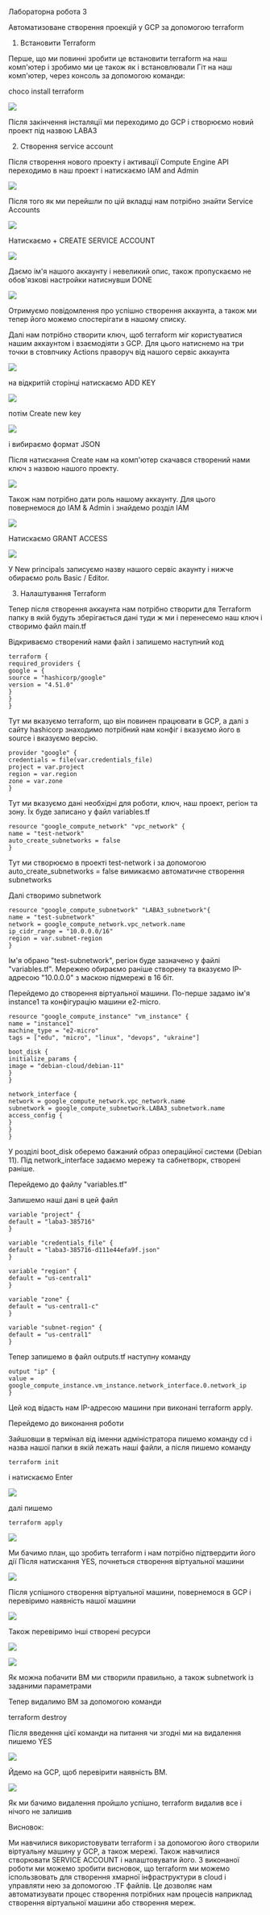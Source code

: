 Лабораторна робота 3

Автоматизоване створення проекцій у GCP за допомогою terraform

1. Встановити Terraform

Перше, що ми повинні зробити це встановити terraform на наш комп'ютер і зробимо ми це також як і встановлювали Гіт на наш комп'ютер, через консоль за допомогою команди:

choco install terraform

![](install.png)

Після закінчення інсталяції ми переходимо до GCP і створюємо новий проект під назвою LABA3


2. Створення service account

Після створення нового проекту і активації Compute Engine API переходимо в наш проект і натискаємо IAM and Admin

![](admin.png)

Після того як ми перейшли по цій вкладці нам потрібно знайти Service Accounts

![](Service.png)

Натискаємо + CREATE SERVICE ACCOUNT

![](Create.png)

Даємо ім'я нашого аккаунту і невеликий опис, також пропускаємо не обов'язкові настройки натиснувши DONE

![](DONE.png)

Отримуємо повідомлення про успішно створення аккаунта, а також ми тепер його можемо спостерігати в нашому списку.

Далі нам потрібно створити ключ, щоб terraform міг користуватися нашим аккаунтом і взаємодіяти з GCP. Для цього натиснемо на три точки в стовпчику Actions праворуч від нашого сервіс аккаунта

![](key.png)

на відкритій сторінці натискаємо ADD KEY

![](ADD.png)

потім Create new key

![](newkey.png)

і вибираємо формат JSON

Після натискання Create нам на комп'ютер скачався створений нами ключ з назвою нашого проекту.

![](downloadkey.png)

Також нам потрібно дати роль нашому аккаунту. Для цього повернемося до IAM & Admin і знайдемо розділ IAM

![](IAM.png)

Натискаємо GRANT ACCESS

![](editor.png)

У New principals записуємо назву нашого сервіс акаунту і нижче обираємо роль Basic / Editor.

3. Налаштування Terraform

Тепер після створення аккаунта нам потрібно створити для Terraform папку в якій будуть зберігається дані туди ж ми і перенесемо наш ключ і створимо файл main.tf

Відкриваємо створений нами файл і запишемо наступний код
```
terraform {
required_providers {
google = {
source = "hashicorp/google"
version = "4.51.0"
}
}
}
```
Тут ми вказуємо terraform, що він повинен працювати в GCP, а далі з сайту hashicorp знаходимо потрібний нам конфіг і вказуємо його в source і вказуємо версію.
```
provider "google" {
credentials = file(var.credentials_file)
project = var.project
region = var.region
zone = var.zone
}
```
Тут ми вказуємо дані необхідні для роботи, ключ, наш проект, регіон та зону. Їх буде записано у файл variables.tf
```
resource "google_compute_network" "vpc_network" {
name = "test-network"
auto_create_subnetworks = false
}
```
Тут ми створюємо в проекті test-network і за допомогою auto_create_subnetworks = false вимикаємо автоматичне створення subnetworks

Далі створимо subnetwork
```
resource "google_compute_subnetwork" "LABA3_subnetwork"{
name = "test-subnetwork"
network = google_compute_network.vpc_network.name
ip_cidr_range = "10.0.0.0/16"
region = var.subnet-region
}
```

Ім'я обрано "test-subnetwork", регіон буде зазначено у файлі "variables.tf". Мережею обираємо раніше створену та вказуємо IP-адресою "10.0.0.0" з маскою підмережі в 16 біт.

Перейдемо до створення віртуальної машини. По-перше задамо ім'я instance1 та конфігурацію машини e2-micro.
```
resource "google_compute_instance" "vm_instance" {
name = "instance1"
machine_type = "e2-micro"
tags = ["edu", "micro", "linux", "devops", "ukraine"]

boot_disk {
initialize_params {
image = "debian-cloud/debian-11"
}
}

network_interface {
network = google_compute_network.vpc_network.name
subnetwork = google_compute_subnetwork.LABA3_subnetwork.name
access_config {
}
}
}
```
У розділі boot_disk оберемо бажаний образ операційної системи (Debian 11). Під network_interface задаємо мережу та сабнетворк, створені раніше.

Перейдемо до файлу "variables.tf"

Запишемо наші дані в цей файл
```
variable "project" {
default = "laba3-385716"
}

variable "credentials_file" {
default = "laba3-385716-d111e44efa9f.json"
}

variable "region" {
default = "us-central1"
}

variable "zone" {
default = "us-central1-c"
}

variable "subnet-region" {
default = "us-central1"
}
```
Тепер запишемо в файл outputs.tf наступну команду
```
output "ip" {
value = google_compute_instance.vm_instance.network_interface.0.network_ip
}
```
Цей код відасть нам IP-адресою машини при виконані terraform apply.

Перейдемо до виконання роботи

Зайшовши в термінал від іменни адміністратора пишемо команду cd і назва нашої папки в якій лежать наші файли, а після пишемо команду
```
terraform init
```
і натискаємо Enter

![](init.png)

далі пишемо
```
terraform apply
```
![](YES.png)

Ми бачимо план, що зробить terraform і нам потрібно підтвердити його дії
Після натискання YES, почнеться створення віртуальної машини

![](final.png)

Після успішного створення віртуальної машини, повернемося в GCP і перевіримо наявність нашої машини

![](lab3.png)

Також перевіримо інші створені ресурси

![](vpcnetwork.png)

![](subnets.png)

Як можна побачити ВМ ми створили правильно, а також subnetwork із заданими параметрами

Тепер видалимо ВМ за допомогою команди

terraform destroy

Після введення цієї команди на питання чи згодні ми на видалення пишемо YES

![](destroy.png)

Йдемо на GCP, щоб перевірити наявність ВМ.

![](finish.png)

Як ми бачимо видалення пройшло успішно, terraform видалив все і нічого не залишив

Висновок:

Ми навчилися використовувати terraform і за допомогою його створили віртуальну машину у GCP, а також мережі. Також навчилися створювати SERVICE ACCOUNT і налаштовувати його. З виконаної роботи ми можемо зробити висновок, що terraform ми можемо іспользвовать для створення хмарної інфраструктури в cloud і управляти нею за допомогою .TF файлів. Це дозволяє нам автоматизувати процес створення потрібних нам процесів наприклад створення віртуальної машини або створення мереж.